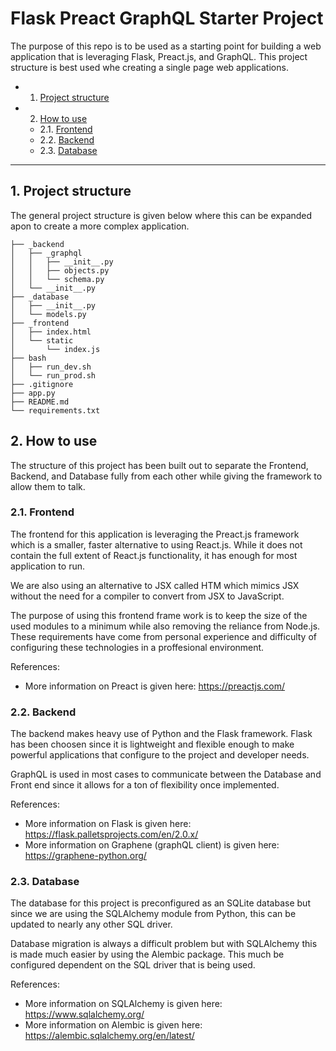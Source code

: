 # Flask Preact GraphQL Starter Project
The purpose of this repo is to be used as a starting point for building a web application that is leveraging Flask, Preact.js, and GraphQL. This project structure is best used whe creating a single page web applications.


* 1. [Project structure](#Projectstructure)
* 2. [How to use](#Howtouse)
	* 2.1. [Frontend](#Frontend)
	* 2.2. [Backend](#Backend)
	* 2.3. [Database](#Database)

<hr/>

##  1. <a name='Projectstructure'></a>Project structure
The general project structure is given below where this can be expanded apon to create a more complex application.
```
├── _backend
│   ├── _graphql
│   │   ├── __init__.py
│   │   ├── objects.py
│   │   └── schema.py
│   └── __init__.py
├── _database
│   ├── __init__.py
│   └── models.py
├── _frontend
│   ├── index.html
│   └── static
│       └── index.js
├── bash
│   ├── run_dev.sh
│   └── run_prod.sh
├── .gitignore
├── app.py
├── README.md
└── requirements.txt
```

##  2. <a name='Howtouse'></a>How to use
The structure of this project has been built out to separate the Frontend, Backend, and Database fully from each other while giving the framework to allow them to talk.

###  2.1. <a name='Frontend'></a>Frontend
The frontend for this application is leveraging the Preact.js framework which is a smaller, faster alternative to using React.js. While it does not contain the full extent of React.js functionality, it has enough for most application to run.

We are also using an alternative to JSX called HTM which mimics JSX without the need for a compiler to convert from JSX to JavaScript.

The purpose of using this frontend frame work is to keep the size of the used modules to a minimum while also removing the reliance from Node.js. These requirements have come from personal experience and difficulty of configuring these technologies in a proffesional environment.

References:
- More information on Preact is given here: https://preactjs.com/

###  2.2. <a name='Backend'></a>Backend
The backend makes heavy use of Python and the Flask framework. Flask has been choosen since it is lightweight and flexible enough to make powerful applications that configure to the project and developer needs.

GraphQL is used in most cases to communicate between the Database and Front end since it allows for a ton of flexibility once implemented.

References:
- More information on Flask is given here: https://flask.palletsprojects.com/en/2.0.x/
- More information on Graphene (graphQL client) is given here: https://graphene-python.org/

###  2.3. <a name='Database'></a>Database
The database for this project is preconfigured as an SQLite database but since we are using the SQLAlchemy module from Python, this can be updated to nearly any other SQL driver.

Database migration is always a difficult problem but with SQLAlchemy this is made much easier by using the Alembic package. This much be configured dependent on the SQL driver that is being used.

References:
- More information on SQLAlchemy is given here: https://www.sqlalchemy.org/
- More information on Alembic is given here: https://alembic.sqlalchemy.org/en/latest/
